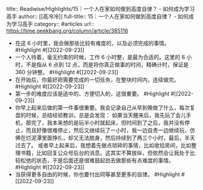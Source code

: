 title:: Readwise/Highlights/15｜一个人在家如何做到高度自律？ - 如何成为学习高手
author:: [[高冷冷]]
full-title:: 15｜一个人在家如何做到高度自律？ - 如何成为学习高手
category:: #articles
url:: https://time.geekbang.org/column/article/385116

- 在这 6 小时里，我会做那些比较有难度的，以及必须完成的事情。 #Highlight #[[2022-09-23]]
- 一个人待着，毫无约束的时候，工作 6 小时整，是最为合适的。这里的 6 小时，不是指从 6 点到 12 点，而是将你真正做事的时间，精确计时，保证是 360 分钟整。 #Highlight #[[2022-09-23]]
- 在开始后，你最好把需要完成的一切任务，在整块时间内，连续做完。 #Highlight #[[2022-09-23]]
- 第一步的难度应该是适中的、方便切入的，这很重要。 #Highlight #[[2022-09-23]]
- 你早上起来后做的第一件事很重要。我会记录自己从早到晚做了什么，每次复盘的时候，总结经验教训，总是会发现：
  如果当天醒来后，我先玩了会儿手机，那完了，我本来想的是玩半小时就起床，但时间到了之后，我并没有停止，而且好像很难停止，然后又继续玩了一小时，我一边自责一边继续玩，仿佛在烂泥潭里面挣扎，却又无法脱身，然后持续到了两三个小时，最后，半天过去了。
  或者早上起来后，我想着先做点琐碎的事情，比如收拾房间，比如整理书籍，比如回复公众号后台的消息。这其实不算放纵，但依然会让我处于比较松弛的状态，于是后面还是很难鼓起劲去做那些有点难度的事情。 #Highlight #[[2022-09-23]]
- 当获得更多自由的时候，你也要付出同等甚至更多的自律。 #Highlight #[[2022-09-23]]